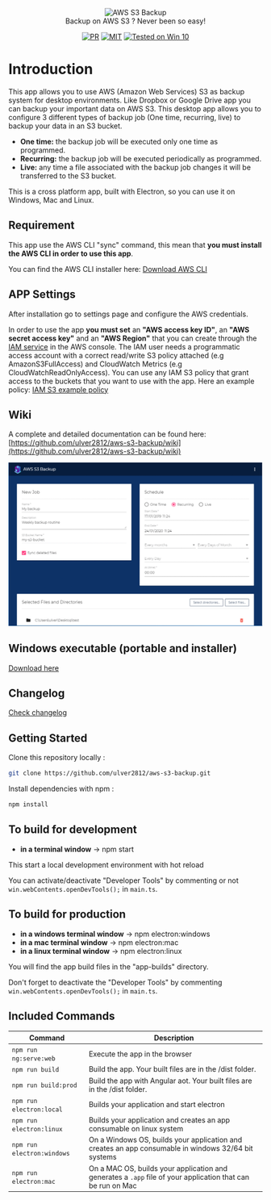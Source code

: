 <p align="center">
  <img src="https://raw.githubusercontent.com/ulver2812/aws-s3-backup/master/aws-s3-backup-icon.png" alt="AWS S3 Backup"/><br/>
  Backup on AWS S3 ? Never been so easy!
</p>

<p align="center">
    <a href="#"><img src="https://img.shields.io/badge/PRs-welcome-brightgreen.svg?style=flat-square" alt="PR"></a>
    <a href="#"><img src="http://img.shields.io/badge/Licence-MIT-brightgreen.svg" alt="MIT"></a>
    <a href="#"><img src="https://img.shields.io/badge/tested%20on-Win%2010%20x64-brightgreen.svg" alt="Tested on Win 10"></a>   
</p>

# Introduction

This app allows you to use AWS (Amazon Web Services) S3 as backup system for desktop environments. 
Like Dropbox or Google Drive app you can backup your important data on AWS S3. 
This desktop app allows you to configure 3 different types of backup job (One time, recurring, live) to backup your data in an S3 bucket.

- **One time:** the backup job will be executed only one time as programmed.
- **Recurring:** the backup job will be executed periodically as programmed.
- **Live:** any time a file associated with the backup job changes it will be transferred to the S3 bucket.

This is a cross platform app, built with Electron, so you can use it on Windows, Mac and Linux.

## Requirement

This app use the AWS CLI "sync" command, this mean that **you must install the AWS CLI in order to use this app**. 

You can find the AWS CLI installer here: [Download AWS CLI](https://aws.amazon.com/cli/) 

## APP Settings

After installation go to settings page and configure the AWS credentials.

In order to use the app **you must set** an **"AWS access key ID"**, an **"AWS secret access key"** and an **"AWS Region"** that you can create through the [IAM service](https://docs.aws.amazon.com/en_us/IAM/latest/UserGuide/introduction.html) in the AWS console. 
The IAM user needs a programmatic access account with a correct read/write S3 policy attached (e.g AmazonS3FullAccess) and CloudWatch Metrics (e.g CloudWatchReadOnlyAccess). 
You can use any IAM S3 policy that grant access to the buckets that you want to use with the app.
Here an example policy: [IAM S3 example policy](https://docs.aws.amazon.com/en_us/IAM/latest/UserGuide/reference_policies_examples_s3_rw-bucket.html)

## Wiki

A complete and detailed documentation can be found here: [https://github.com/ulver2812/aws-s3-backup/wiki](https://github.com/ulver2812/aws-s3-backup/wiki)

<img src="preview.gif">

## Windows executable (portable and installer)

[Download here](https://github.com/ulver2812/aws-s3-backup/releases) 

## Changelog

[Check changelog](https://github.com/ulver2812/aws-s3-backup/blob/master/CHANGELOG.md) 

## Getting Started

Clone this repository locally :

``` bash
git clone https://github.com/ulver2812/aws-s3-backup.git
```

Install dependencies with npm :

``` bash
npm install
```

## To build for development

- **in a terminal window** -> npm start
  
This start a local development environment with hot reload

You can activate/deactivate "Developer Tools" by commenting or not `win.webContents.openDevTools();` in `main.ts`.

## To build for production

- **in a windows terminal window** -> npm electron:windows   
- **in a mac terminal window** -> npm electron:mac   
- **in a linux terminal window** -> npm electron:linux

You will find the app build files in the "app-builds" directory.   

Don't forget to deactivate the "Developer Tools" by commenting `win.webContents.openDevTools();` in `main.ts`.

## Included Commands

|Command|Description|
|--|--|
|`npm run ng:serve:web`| Execute the app in the browser |
|`npm run build`| Build the app. Your built files are in the /dist folder. |
|`npm run build:prod`| Build the app with Angular aot. Your built files are in the /dist folder. |
|`npm run electron:local`| Builds your application and start electron
|`npm run electron:linux`| Builds your application and creates an app consumable on linux system |
|`npm run electron:windows`| On a Windows OS, builds your application and creates an app consumable in windows 32/64 bit systems |
|`npm run electron:mac`|  On a MAC OS, builds your application and generates a `.app` file of your application that can be run on Mac |
